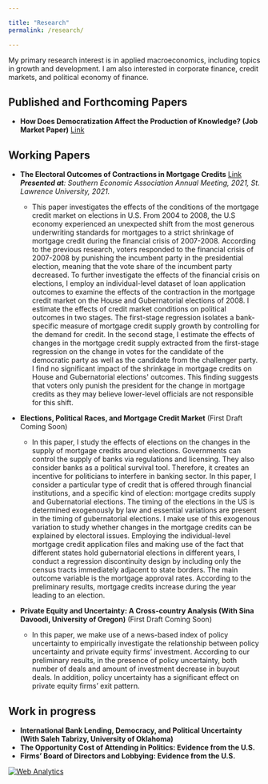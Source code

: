 ```yaml
---

title: "Research"
permalink: /research/

---
```

My primary research interest is in applied macroeconomics, including topics in growth and development. I am also interested in corporate finance, credit markets, and political economy of finance.



## Published and Forthcoming Papers
- **How Does Democratization Affect the Production of Knowledge? (Job Market Paper)** [Link](https://link.springer.com/article/10.1007/s11127-024-01181-1)  
   


## Working Papers
- **The Electoral Outcomes of Contractions in Mortgage Credits** [Link](/files/Elections1.pdf)  
***Presented at**: Southern Economic Association Annual Meeting, 2021, St. Lawrence University, 2021.*
  - This paper investigates the effects of the conditions of the mortgage credit market on elections in U.S. From 2004 to 2008, the U.S economy experienced an unexpected shift from the most generous underwriting standards for mortgages to a strict shrinkage of mortgage credit during the financial crisis of 2007-2008. According to the previous research, voters responded to the financial crisis of 2007-2008 by punishing the incumbent party in the presidential election, meaning that the vote share of the incumbent party decreased. To further investigate the effects of the financial crisis on elections, I employ an individual-level dataset of loan application outcomes to examine the effects of the contraction in the mortgage credit market on the House and Gubernatorial elections of 2008. I estimate the effects of credit market conditions on political outcomes in two stages. The first-stage regression isolates a bank-specific measure of mortgage credit supply growth by controlling for the demand for credit. In the second stage, I estimate the effects of changes in the mortgage credit supply extracted from the first-stage regression on the change in votes for the candidate of the democratic party as well as the candidate from the challenger party. I find no significant impact of the shrinkage in mortgage credits on House and Gubernatorial elections' outcomes. This finding suggests that voters only punish the president for the change in mortgage credits as they may believe lower-level officials are not responsible for this shift.

- **Elections, Political Races, and Mortgage Credit Market** (First Draft Coming Soon)  
    - In this paper, I study the effects of elections on the changes in the supply of mortgage credits around elections.  Governments can control the supply of banks via regulations and licensing. They also consider banks as a political survival tool. Therefore, it creates an incentive for politicians to interfere in banking sector.  In this paper, I consider a particular  type  of  credit  that  is  offered  through  financial  institutions,  and  a  specific kind of election:  mortgage credits supply and Gubernatorial elections.  The timing of the elections in the US is determined exogenously by law and essential variations are present in the timing of gubernatorial elections.  I make use of this exogenous variation to study whether changes in the mortgage credits can be explained by electoral issues. Employing  the  individual-level  mortgage  credit  application  files  and  making  use  of the fact that different states hold gubernatorial elections in different years, I conduct a regression discontinuity design by including only the census tracts immediately adjacent to  state  borders.   The  main  outcome  variable  is  the  mortgage  approval  rates.   According to the preliminary results, mortgage credits increase during the year leading to an election.


- **Private Equity and Uncertainty: A Cross-country Analysis (With Sina Davoodi, University of Oregon)** (First Draft Coming Soon)  
    -  In this paper, we make use of a news-based index of policy uncertainty to empirically investigate the relationship between policy uncertainty and  private equity firms’ investment. According to our preliminary results, in the presence of policy uncertainty, both number of deals and amount of investment decrease in buyout deals. In addition, policy uncertainty has a significant effect on private equity firms’ exit pattern.

## Work in progress
- **International Bank Lending, Democracy, and Political Uncertainty (With Saleh Tabrizy, University of Oklahoma)**  
- **The Opportunity Cost of Attending in Politics: Evidence from the U.S.**
- **Firms’ Board of Directors and Lobbying: Evidence from the U.S.**
<!-- Default Statcounter code for Job https://amirtayebi.github.io/ -->
<script type="text/javascript">
var sc_project=12683518; 
var sc_invisible=1; 
var sc_security="bc9b252d"; 
</script>
<script type="text/javascript"
src="https://www.statcounter.com/counter/counter.js" async></script>
<noscript><div class="statcounter"><a title="Web Analytics"
href="https://statcounter.com/" target="_blank"><img class="statcounter"
src="https://c.statcounter.com/12683518/0/bc9b252d/1/" alt="Web Analytics"
referrerPolicy="no-referrer-when-downgrade"></a></div></noscript>
<!-- End of Statcounter Code -->

